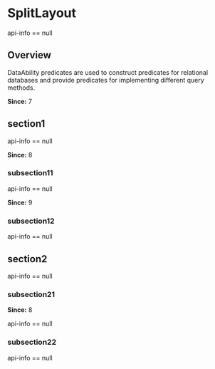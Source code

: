 # SplitLayout

api-info == null

## Overview

DataAbility predicates are used to construct predicates for relational databases and provide predicates for implementing different query methods.

**Since:** 7

## section1

api-info == null

**Since:** 8

### subsection11

api-info == null

**Since:** 9

### subsection12

api-info == null

## section2

api-info == null

### subsection21

**Since:** 8

api-info == null

### subsection22

api-info == null